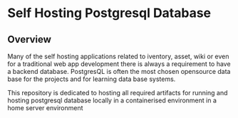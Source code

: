 # Self Hosting Postgresql Database

## Overview

Many of the self hosting applications related to iventory, asset, wiki or even for a traditional web app development there is always a requirement to have a backend database. PostgresQL is often the most chosen opensource data base for the projects and for learning data base systems.

This repository is dedicated to hosting all required artifacts for running and hosting postgresql database locally in a containerised environment in a home server environment
